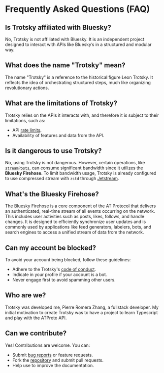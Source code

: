 # Frequently Asked Questions (FAQ)

## Is Trotsky affiliated with Bluesky?

No, Trotsky is not affiliated with Bluesky. It is an independent project designed to interact with APIs like Bluesky’s in a structured and modular way.

## What does the name "Trotsky" mean?

The name "Trotsky" is a reference to the historical figure Leon Trotsky. It reflects the idea of orchestrating structured steps, much like organizing revolutionary actions.

## What are the limitations of Trotsky?

Trotsky relies on the APIs it interacts with, and therefore it is subject to their limitations, such as:

* API [rate limits](https://docs.bsky.app/docs/advanced-guides/rate-limits).
* Availability of features and data from the API.

## Is it dangerous to use Trotsky?

No, using Trotsky is not dangerous. However, certain operations, like [`streamPosts`](/api/reference/trotsky.trotsky.streamposts), can consume significant bandwidth since it utilizes the **Bluesky Firehose**. To limit bandwidth usage, Trotsky is already configured to use compressed stream with `zstd` through [Jetstream](https://github.com/bluesky-social/jetstream).

## What's the Bluesky Firehose?

The Bluesky Firehose is a core component of the AT Protocol that delivers an authenticated, real-time stream of all events occurring on the network. This includes user activities such as posts, likes, follows, and handle changes. It is designed to efficiently synchronize user updates and is commonly used by applications like feed generators, labelers, bots, and search engines to access a unified stream of data from the network.  

## Can my account be blocked?

To avoid your account being blocked, follow these guidelines:

* Adhere to the Trotsky's [code of conduct](/guide/code-of-conduct).
* Indicate in your profile if your account is a bot.
* Never engage first to avoid spamming other users.

## Who are we?

Trotsky was developed me, Pierre Romera Zhang, a fullstack developer. My initial motivation to create Trotsky was to have a project to learn Typescript and play with the ATProto API.

## Can we contribute?

Yes! Contributions are welcome. You can:

- Submit [bug reports](https://github.com/pirhoo/trotsky/issues) or feature requests.
- Fork the [repository](https://github.com/pirhoo/trotsky) and submit pull requests.
- Help use to improve the documentation.

